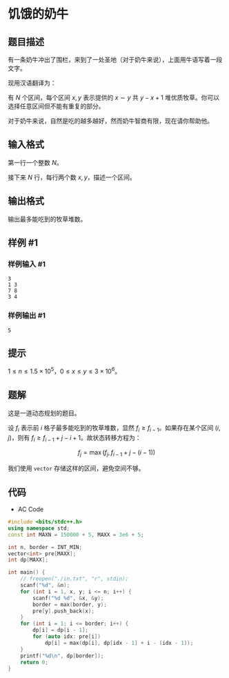 # 饥饿的奶牛

## 题目描述

有一条奶牛冲出了围栏，来到了一处圣地（对于奶牛来说），上面用牛语写着一段文字。

现用汉语翻译为：

有 $N$ 个区间，每个区间 $x,y$ 表示提供的 $x\sim y$ 共 $y-x+1$ 堆优质牧草。你可以选择任意区间但不能有重复的部分。

对于奶牛来说，自然是吃的越多越好，然而奶牛智商有限，现在请你帮助他。

## 输入格式

第一行一个整数 $N$。

接下来 $N$ 行，每行两个数 $x,y$，描述一个区间。

## 输出格式

输出最多能吃到的牧草堆数。

## 样例 #1

### 样例输入 #1

```
3
1 3
7 8
3 4
```

### 样例输出 #1

```
5
```

## 提示

$1 \leq n \leq 1.5 \times 10^5$，$0 \leq x \leq y \leq 3 \times 10^6$。

## 题解

这是一道动态规划的题目。

设 $f_i$ 表示前 $i$ 格子最多能吃到的牧草堆数，显然 $f_i \geq f_{i-1}$。如果存在某个区间 $(i, j)$，则有 $f_i \geq f_{i-1} + j - i + 1$。故状态转移方程为：

$$
f_j = \max(f_j, f_{i-1} + j - (i - 1))
$$

我们使用 `vector` 存储这样的区间，避免空间不够。

## 代码

- AC Code

```c++
#include <bits/stdc++.h>
using namespace std;
const int MAXN = 150000 + 5, MAXX = 3e6 + 5;

int n, border = INT_MIN;
vector<int> pre[MAXX];
int dp[MAXX];

int main() {
    // freopen("./in.txt", "r", stdin);
    scanf("%d", &n);
    for (int i = 1, x, y; i <= n; i++) {
        scanf("%d %d", &x, &y);
        border = max(border, y);
        pre[y].push_back(x);
    }
    for (int i = 1; i <= border; i++) {
        dp[i] = dp[i - 1];
        for (auto idx: pre[i])
            dp[i] = max(dp[i], dp[idx - 1] + i - (idx - 1));
    }
    printf("%d\n", dp[border]);
    return 0;
}
```
